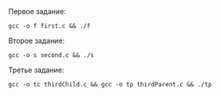 Первое задание:
```
gcc -o f first.c && ./f
```

Второе задание: 
```
gcc -o s second.c && ./s
```

Третье задание: 
```
gcc -o tc thirdChild.c && gcc -o tp thirdParent.c && ./tp
```
